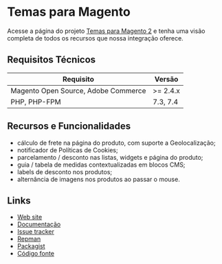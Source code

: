 # Temas para Magento

Acesse a página do projeto [Temas para Magento 2](https://eloom.tech/store/) e tenha uma visão completa de todos os recursos que nossa integração oferece.

## Requisitos Técnicos

| Requisito | Versão |
| ------ | ----------- |
| Magento Open Source, Adobe Commerce | >= 2.4.x |
| PHP, PHP-FPM | 7.3, 7.4 |

## Recursos e Funcionalidades

- cálculo de frete na página do produto, com suporte a Geolocalização;
- notificador de Políticas de Cookies;
- parcelamento / desconto nas listas, widgets e página do produto;
- guia / tabela de medidas contextualizadas em blocos CMS;
- labels de desconto nos produtos;
- alternância de imagens nos produtos ao passar o mouse.

## Links

* [Web site](https://eloom.tech/)
* [Documentação](https://docs.eloom.tech/store)
* [Issue tracker](https://github.com/eloom/theme-frontend/issues)
* [Repman](https://app.repman.io/organization/eloom/package/25fb603f-97fe-4ebc-b642-953294314d35/details)
* [Packagist](https://packagist.org/packages/eloom/theme-frontend)
* [Código fonte](https://github.com/eloom/theme-frontend)
